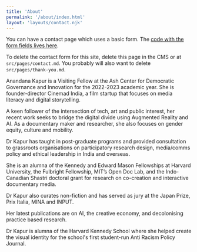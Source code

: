 ```yaml
---
title: 'About'
permalink: '/about/index.html'
layout: 'layouts/contact.njk'
---
```


You can have a contact page which uses a basic form. The [code with the form fields lives here](https://github.com/hankchizljaw/hylia/blob/master/src/_includes/layouts/contact.njk). 

To delete the contact form for this site, delete this page in the CMS or at `src/pages/contact.md`. You probably will also want to delete `src/pages/thank-you.md`.

Anandana Kapur is a Visiting Fellow at the Ash Center for Democratic Governance and Innovation for the 2022-2023 academic year. She is founder-director Cinemad India, a film startup that focuses on media literacy and digital storytelling. 

A keen follower of the intersection of tech, art and public interest, her recent work seeks to bridge the digital divide using Augmented Reality and AI. As a documentary maker and researcher, she also focuses on gender equity, culture and mobility. 

Dr Kapur has taught in post-graduate programs and provided consultation to grassroots organisations on participatory research design, media/comms policy and ethical leadership in India and overseas. 

She is an alumna of the Kennedy and Edward Mason Fellowships at Harvard University, the Fulbright Fellowship, MIT’s Open Doc Lab, and the Indo-Canadian Shastri doctoral grant for research on co-creation and interactive documentary media. 

Dr Kapur also curates non-fiction and has served as jury at the Japan Prize, Prix Italia, MINA and INPUT. 

Her latest publications are on AI, the creative economy, and decolonising practice based research. 

Dr Kapur is alumna of the Harvard Kennedy School where she helped create the visual identity for the school's first student-run Anti Racism Policy Journal.

